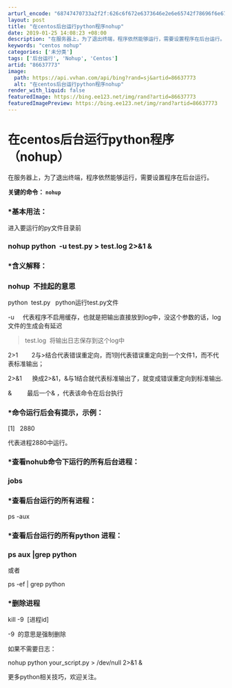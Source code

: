 ```yaml
---
arturl_encode: "68747470733a2f2f:626c6f672e6373646e2e6e65742f78696f6e677a6169616263:2f61727469636c652f64657461696c732f3836363337373733"
layout: post
title: "在centos后台运行python程序nohup"
date: 2019-01-25 14:08:23 +08:00
description: "在服务器上，为了退出终端，程序依然能够运行，需要设置程序在后台运行。关键的命令：nohup*基本用法"
keywords: "centos nohup"
categories: ['未分类']
tags: ['后台运行', 'Nohup', 'Centos']
artid: "86637773"
image:
  path: https://api.vvhan.com/api/bing?rand=sj&artid=86637773
  alt: "在centos后台运行python程序nohup"
render_with_liquid: false
featuredImage: https://bing.ee123.net/img/rand?artid=86637773
featuredImagePreview: https://bing.ee123.net/img/rand?artid=86637773
---
```


# 在centos后台运行python程序（nohup）

在服务器上，为了退出终端，程序依然能够运行，需要设置程序在后台运行。

**关键的命令：
`nohup`**

### \*基本用法：

进入要运行的py文件目录前

### nohup python  -u test.py > test.log 2>&1 &

### **\*含义解释：**

### nohup  不挂起的意思

python  test.py   python运行test.py文件

-u     代表程序不启用缓存，也就是把输出直接放到log中，没这个参数的话，log文件的生成会有延迟

> test.log  将输出日志保存到这个log中

2>1        2与>结合代表错误重定向，而1则代表错误重定向到一个文件1，而不代表标准输出；
  
2>&1      换成2>&1，&与1结合就代表标准输出了，就变成错误重定向到标准输出.

&         最后一个& ，代表该命令在后台执行

### \*命令运行后会有提示，示例：

[1]   2880

代表进程2880中运行。

### \*查看nohub命令下运行的所有后台进程：

### jobs

### \*查看后台运行的所有进程：

ps -aux

### \*查看后台运行的所有python 进程：

### ps aux |grep python

或者

ps -ef | grep python

### \*删除进程

kill -9  [进程id]

-9  的意思是强制删除

如果不需要日志：

nohup python your\_script.py > /dev/null 2>&1 &

更多python相关技巧，欢迎关注。

###